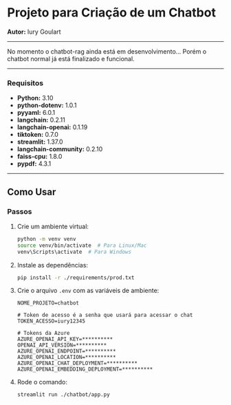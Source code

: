 
# Projeto para Criação de um Chatbot

**Autor:** Iury Goulart
___
No momento o chatbot-rag ainda está em desenvolvimento...
Porém o chatbot normal já está finalizado e funcional.
___

### Requisitos
- **Python:** 3.10
- **python-dotenv:** 1.0.1
- **pyyaml:** 6.0.1
- **langchain:** 0.2.11
- **langchain-openai:** 0.1.19
- **tiktoken:** 0.7.0
- **streamlit:** 1.37.0
- **langchain-community:** 0.2.10
- **faiss-cpu:** 1.8.0
- **pypdf:** 4.3.1

___

## Como Usar

### Passos
1. Crie um ambiente virtual:
   ```sh
   python -m venv venv
   source venv/bin/activate  # Para Linux/Mac
   venv\Scripts\activate  # Para Windows
   ```

2. Instale as dependências:
   ```sh
   pip install -r ./requirements/prod.txt
   ```

3. Crie o arquivo `.env` com as variáveis de ambiente:
   ```env
   NOME_PROJETO=chatbot

   # Token de acesso é a senha que usará para acessar o chat
   TOKEN_ACESSO=iury12345

   # Tokens da Azure
   AZURE_OPENAI_API_KEY=**********
   OPENAI_API_VERSION=**********
   AZURE_OPENAI_ENDPOINT=**********
   AZURE_OPENAI_LOCATION=**********
   AZURE_OPENAI_CHAT_DEPLOYMENT=**********
   AZURE_OPENAI_EMBEDDING_DEPLOYMENT=**********
   ```

4. Rode o comando:
    ```sh
    streamlit run ./chatbot/app.py
    ```